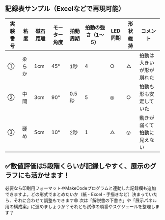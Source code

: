 ## 記録表サンプル（Excelなどで再現可能）

| 実験番号 | 粘度 | 磁石距離 | モーター角度 | 拍動周期 | 拍動の強さ（1〜5） | LED同期 | 形状維持 | コメント | 
| ------ | ---- | ------- | ----------- | -------- | -------------- | ------ | ------- | ------- | 
| ① | 柔らか | 1cm | 45° | 1秒 | 4 | ○ | △ | 拍動は大きいが形が崩れた | 
| ② | 中間 | 3cm | 90° | 0.5秒 | 5 | ◎ | ○ | 拍動も形も安定していた | 
| ③ | 硬め | 5cm | 10° | 2秒 | 1 | △ | ◎ | 動きが弱くて拍動に見えない | 


## ✅数値評価は5段階くらいが記録しやすく、展示のグラフにも活かせます！

必要なら印刷用フォーマットやMakeCodeプログラムと連動した記録欄も追加できますよ。どの形式でまとめたいか（紙・Excel・手描きなど）決まっていたら、それに合わせて調整もできます😄
次は「解説書の下書き」や「展示パネル用の構成案」に進めましょうか？それとも試作の順番やスケジュールを整理します？
